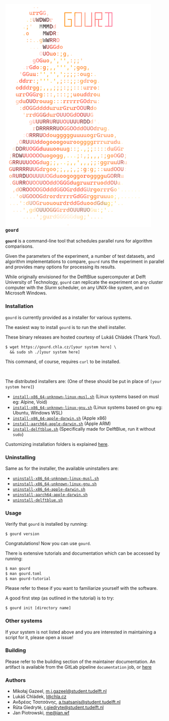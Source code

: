 <img align="left" height="700" style="padding-right: 300px;" src="src/resources/logo.png">

### `gourd`

**`gourd`** is a command-line tool that schedules parallel runs for algorithm comparisons.

Given the parameters of the experiment, a number of test datasets,
and algorithm implementations to compare, `gourd` runs the experiment in parallel
and provides many options for processing its results.

While originally envisioned for the DelftBlue supercomputer at
Delft University of Technology, `gourd` can replicate the experiment on
any cluster computer with the _Slurm_ scheduler, on any UNIX-like system,
and on Microsoft Windows.

### Installation

`gourd` is currently provided as a installer for various systems.

The easiest way to install `gourd` is to run the shell installer.

These binary releases are hosted courtesy of Lukáš Chládek (Thank You!).

```
$ wget https://gourd.chla.cz/[your system here] \
  && sudo sh ./[your system here]
```

This command, of course, requires `curl` to be installed.

<br clear="left"/>

The distributed installers are: (One of these should be put in place of `[your system here]`)
- [`install-x86_64-unknown-linux-musl.sh`](https://gourd.chla.cz/install-x86_64-unknown-linux-musl.sh) (Linux systems based on musl eg: Alpine, Void)
- [`install-x86_64-unknown-linux-gnu.sh`](https://gourd.chla.cz/install-x86_64-unknown-linux-gnu.sh) (Linux systems based on gnu eg: Ubuntu, Windows WSL)
- [`install-x86_64-apple-darwin.sh`](https://gourd.chla.cz/install-x86_64-apple-darwin.sh) (Apple x86)
- [`install-aarch64-apple-darwin.sh`](https://gourd.chla.cz/install-aarch64-apple-darwin.sh) (Apple ARM)
- [`install-delftblue.sh`](https://gourd.chla.cz/install-delftblue.sh) (Specifically made for DelftBlue, run it without `sudo`)

Customizing installation folders is explained [here](https://gourd.chla.cz/maintainer.pdf).

### Uninstalling

Same as for the installer, the available uninstallers are:
- [`uninstall-x86_64-unknown-linux-musl.sh`](https://gourd.chla.cz/uninstall-x86_64-unknown-linux-musl.sh)
- [`uninstall-x86_64-unknown-linux-gnu.sh`](https://gourd.chla.cz/uninstall-x86_64-unknown-linux-gnu.sh)
- [`uninstall-x86_64-apple-darwin.sh`](https://gourd.chla.cz/uninstall-x86_64-apple-darwin.sh)
- [`uninstall-aarch64-apple-darwin.sh`](https://gourd.chla.cz/uninstall-aarch64-apple-darwin.sh)
- [`uninstall-delftblue.sh`](https://gourd.chla.cz/uninstall-delftblue.sh)

### Usage

Verify that `gourd` is installed by running:
```
$ gourd version
```

Congratulations! Now you can use `gourd`.

There is extensive tutorials and documentation which can be accessed by running:
```
$ man gourd
$ man gourd.toml
$ man gourd-tutorial
```

Please refer to these if you want to familiarize yourself with the software.

A good first step (as outlined in the tutorial) is to try:
```
$ gourd init [directory name]
```

### Other systems

If your system is not listed above and you are interested in maintaining
a script for it, please open a issue!

### Building

Please refer to the building section of the maintainer documentation.
An artifact is available from the GitLab pipeline `documentation` job, or
[here](https://gourd.chla.cz/maintainer.pdf)

### Authors

- Mikołaj Gazeel, m.j.gazeel@student.tudelft.nl
- Lukáš Chládek, l@chla.cz
- Ανδρέας Τσατσάνης, a.tsatsanis@student.tudelft.nl
- Rūta Giedrytė, r.giedryte@student.tudelft.nl
- Jan Piotrowski, me@jan.wf
